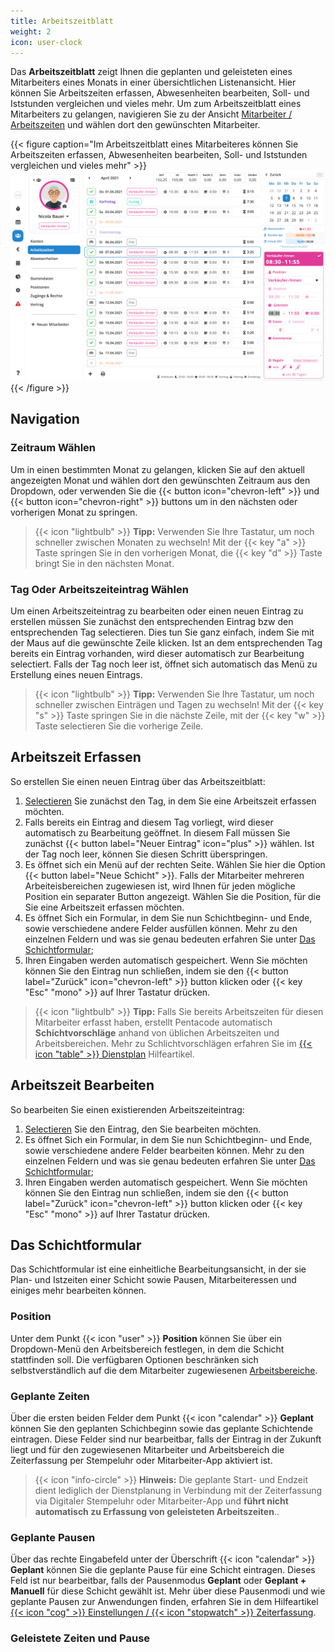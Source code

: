 ```yaml
---
title: Arbeitszeitblatt
weight: 2
icon: user-clock
---
```


Das **Arbeitszeitblatt** zeigt Ihnen die geplanten und geleisteten eines Mitarbeiters eines Monats in einer
übersichtlichen Listenansicht. Hier können Sie Arbeitszeiten erfassen, Abwesenheiten bearbeiten, Soll- und Iststunden
vergleichen und vieles mehr. Um zum Arbeitszeitblatt eines Mitarbeiters zu gelangen, navigieren Sie zu der Ansicht
[Mitarbeiter / Arbeitszeiten](https://manage.pentacode.app/employees/all/time) und wählen dort den gewünschten
Mitarbeiter.

{{< figure caption="Im Arbeitszeitblatt eines Mitarbeiteres können Sie Arbeitszeiten erfassen, Abwesenheiten bearbeiten, Soll- und Iststunden vergleichen und vieles mehr" >}}
<img src="cover.png">
{{< /figure >}}

## Navigation

### Zeitraum Wählen

Um in einen bestimmten Monat zu gelangen, klicken Sie auf den aktuell angezeigten Monat und wählen dort den gewünschten
Zeitraum aus den Dropdown, oder verwenden Sie die {{< button icon="chevron-left" >}} und
{{< button icon="chevron-right" >}} buttons um in den nächsten oder vorherigen Monat zu springen.

> {{< icon "lightbulb" >}} **Tipp:** Verwenden Sie Ihre Tastatur, um noch schneller zwischen Monaten zu wechseln! Mit
> der {{< key "a" >}} Taste springen Sie in den vorherigen Monat, die {{< key "d" >}} Taste bringt Sie in den nächsten
> Monat.

### Tag Oder Arbeitszeiteintrag Wählen

Um einen Arbeitszeiteintrag zu bearbeiten oder einen neuen Eintrag zu erstellen müssen Sie zunächst den entsprechenden
Eintrag bzw den entsprechenden Tag selectieren. Dies tun Sie ganz einfach, indem Sie mit der Maus auf die gewünschte
Zeile klicken. Ist an dem entsprechenden Tag bereits ein Eintrag vorhanden, wird dieser automatisch zur Bearbeitung selectiert. Falls der Tag noch leer ist, öffnet sich automatisch das Menü zu Erstellung eines neuen Eintrags.

> {{< icon "lightbulb" >}} **Tipp:** Verwenden Sie Ihre Tastatur, um noch schneller zwischen Einträgen und Tagen zu
> wechseln! Mit der {{< key "s" >}} Taste springen Sie in die nächste Zeile, mit der {{< key "w" >}} Taste selectieren Sie
> die vorherige Zeile.

## Arbeitszeit Erfassen

So erstellen Sie einen neuen Eintrag über das Arbeitszeitblatt:

1. [Selectieren](#tag-oder-arbeitszeiteintrag-wählen) Sie zunächst den Tag, in dem Sie eine Arbeitszeit erfassen möchten.
2. Falls bereits ein Eintrag and diesem Tag vorliegt, wird dieser automatisch zu Bearbeitung geöffnet. In diesem Fall
   müssen Sie zunächst {{< button label="Neuer Eintrag" icon="plus" >}} wählen. Ist der Tag noch leer, können Sie diesen Schritt überspringen.
3. Es öffnet sich ein Menü auf der rechten Seite. Wählen Sie hier die Option {{< button label="Neue Schicht" >}}. Falls
   der Mitarbeiter mehreren Arbeiteisbereichen zugewiesen ist, wird Ihnen für jeden mögliche Position ein separater Button
   angezeigt. Wählen Sie die Position, für die Sie eine Arbeitszeit erfassen möchten.
4. Es öffnet Sich ein Formular, in dem Sie nun Schichtbeginn- und Ende, sowie verschiedene andere Felder ausfüllen
   können. Mehr zu den einzelnen Feldern und was sie genau bedeuten erfahren Sie unter [Das Schichtformular](#das-schichtformular);
5. Ihren Eingaben werden automatisch gespeichert. Wenn Sie möchten können Sie den Eintrag nun schließen, indem sie den
   {{< button label="Zurück" icon="chevron-left" >}} button klicken oder {{< key "Esc" "mono" >}} auf Ihrer Tastatur
   drücken.

> {{< icon "lightbulb" >}} **Tipp:** Falls Sie bereits Arbeitszeiten für diesen Mitarbeiter erfasst haben, erstellt
> Pentacode automatisch **Schichtvorschläge** anhand von üblichen Arbeitszeiten und Arbeitsbereichen. Mehr zu
> Schlichtvorschlägen erfahren Sie im [{{< icon "table" >}} Dienstplan](/hilfe/handbuch/dienstplan#schichtvorschläge)
> Hilfeartikel.

## Arbeitszeit Bearbeiten

So bearbeiten Sie einen existierenden Arbeitszeiteintrag:

1. [Selectieren](#tag-oder-arbeitszeiteintrag-wählen) Sie den Eintrag, den Sie bearbeiten möchten.
2. Es öffnet Sich ein Formular, in dem Sie nun Schichtbeginn- und Ende, sowie verschiedene andere Felder bearbeiten
   können. Mehr zu den einzelnen Feldern und was sie genau bedeuten erfahren Sie unter [Das Schichtformular](#das-schichtformular);
3. Ihren Eingaben werden automatisch gespeichert. Wenn Sie möchten können Sie den Eintrag nun schließen, indem sie den
   {{< button label="Zurück" icon="chevron-left" >}} button klicken oder {{< key "Esc" "mono" >}} auf Ihrer Tastatur
   drücken.

## Das Schichtformular

Das Schichtformular ist eine einheitliche Bearbeitungsansicht, in der sie Plan- und Istzeiten einer Schicht sowie
Pausen, Mitarbeiteressen und einiges mehr bearbeiten können.

### Position

Unter dem Punkt {{< icon "user" >}} **Position** können Sie über ein Dropdown-Menü den Arbeitsbereich festlegen, in dem die Schicht stattfinden soll. Die verfügbaren Optionen beschränken sich selbstverständlich auf die dem Mitarbeiter zugewiesenen [Arbeitsbereiche](/hilfe/handbuch/arbeitsbereiche).

### Geplante Zeiten

Über die ersten beiden Felder dem Punkt {{< icon "calendar" >}} **Geplant** können Sie den geplanten Schichbeginn sowie
das geplante Schichtende eintragen. Diese Felder sind nur bearbeitbar, falls der Eintrag in der Zukunft liegt und für
den zugewiesenen Mitarbeiter und Arbeitsbereich die Zeiterfassung per Stempeluhr oder Mitarbeiter-App aktiviert ist.

> {{< icon "info-circle" >}} **Hinweis:** Die geplante Start- und Endzeit dient lediglich der Dienstplanung in
> Verbindung mit der Zeiterfassung via Digitaler Stempeluhr oder Mitarbeiter-App und **führt
> nicht automatisch zu Erfassung von geleisteten Arbeitszeiten**..

### Geplante Pausen

Über das rechte Eingabefeld unter der Überschrift {{< icon "calendar" >}} **Geplant** können Sie die geplante Pause für eine Schicht eintragen. Dieses Feld ist nur bearbeitbar, falls der Pausenmodus **Geplant** oder **Geplant + Manuell** für diese Schicht gewählt ist. Mehr über diese Pausenmodi und wie geplante Pausen zur Anwendungen finden, erfahren Sie in dem Hilfeartikel [{{< icon "cog" >}} Einstellungen / {{< icon "stopwatch" >}} Zeiterfassung](/hilfe/handbuch/einstellungen/zeiterfassung).

### Geleistete Zeiten und Pause
